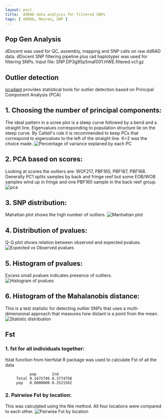 ```yaml
---
layout: post
title:  ddRAD data analysis for filtered SNPs  
tags: [ ddRAD, Moorea, SNP ]
---
```


## Pop Gen Analysis
dDocent was used for QC, assembly, mapping and SNP calls on raw ddRAD data. 
dDocent SNP filtering pipeline plus rad haplotyper was used for filtering SNPs. 
Input file: SNP.DP3g95p5maf001.HWE.filtered.vcf.gz

## Outlier detection
[pcadapt](https://bcm-uga.github.io/pcadapt/articles/pcadapt.html) provides statistical tools for outlier detection based on Principal Component Analysis (PCA)

## 1. Choosing the number of principal components:
The ideal pattern in a scree plot is a steep curve followed by a bend and a straight line. Eigenvalues corresponding to population structure lie on the steep curve. By Cattell's rule it is recommended to keep PCs that correspond to eigenvalues to the left of the straight line. K=2 was the choice made. 
![Percentage of variance explaned by each PC](https://github.com/tejashree1modak/TM_Putnam_Lab_Notebook/blob/master/images/ddRAD_analysis_out/screeplot.png
)

## 2. PCA based on scores:
Looking at scores the outliers are: WOF217, PBF165, PBF167, PBF168. Generally PC1 splits samples by back and fringe reef but some EOB/WOB samples wind up in fringe and one PBF160 sample in the back reef group.
![pca](https://github.com/tejashree1modak/TM_Putnam_Lab_Notebook/blob/master/images/ddRAD_analysis_out/pca.png)

## 3. SNP distribution:
Mahattan plot shows the high number of outliers.
![Manhattan plot](https://github.com/tejashree1modak/TM_Putnam_Lab_Notebook/blob/master/images/ddRAD_analysis_out/manhattan.png)

## 4. Distribution of pvalues:
Q-Q plot shows relation between observed and expected pvalues.
![Expected vs Observed pvalues](https://github.com/tejashree1modak/TM_Putnam_Lab_Notebook/blob/master/images/ddRAD_analysis_out/Q-Qplot.png)

## 5. Histogram of pvalues:
Excess small pvalues indicates presence of outliers.
![Histogram of pvalues](https://github.com/tejashree1modak/TM_Putnam_Lab_Notebook/blob/master/images/ddRAD_analysis_out/hist.png)

## 6. Histogram of the Mahalanobis distance:
This is a test statistic for detecting outlier SNPs that uses a multi-dimensional approach that measures how distant is a point from the mean.
![Statistic distribution](https://github.com/tejashree1modak/TM_Putnam_Lab_Notebook/blob/master/images/ddRAD_analysis_out/statdist.png)

## Fst

### 1. fst for all individuals together:
fstat function from hierfstat R package was used to calculate Fst of all the data 

```
           pop       Ind
     Total 0.1675746 0.3774758
     pop   0.0000000 0.2521562
```

### 2. Pairwise Fst by location:
This was calculated using the Nie method. All four locations were compared to each other. 
![Pairwise Fst by location](https://github.com/tejashree1modak/TM_Putnam_Lab_Notebook/blob/master/images/ddRAD_analysis_out/PairwiseFst_Nei.png)
